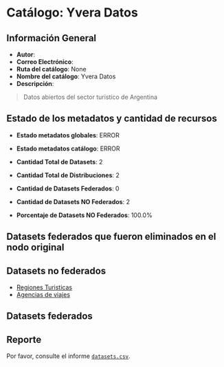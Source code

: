 
# Catálogo: Yvera Datos

## Información General

- **Autor**: 
- **Correo Electrónico**: 
- **Ruta del catálogo**: None
- **Nombre del catálogo**: Yvera Datos
- **Descripción**:

> Datos abiertos del sector turístico de Argentina

## Estado de los metadatos y cantidad de recursos

- **Estado metadatos globales**: ERROR
- **Estado metadatos catálogo**: ERROR
- **Cantidad Total de Datasets**: 2
- **Cantidad Total de Distribuciones**: 2

- **Cantidad de Datasets Federados**: 0
- **Cantidad de Datasets NO Federados**: 2
- **Porcentaje de Datasets NO Federados**: 100.0%

## Datasets federados que fueron eliminados en el nodo original



## Datasets no federados

- [Regiones Turisticas](http://datos.yvera.gob.ar/dataset/regiones-turisticas)
- [Agencias de viajes](http://datos.yvera.gob.ar/dataset/agencias-de-viajes)

## Datasets federados



## Reporte

Por favor, consulte el informe [`datasets.csv`](datasets.csv).
